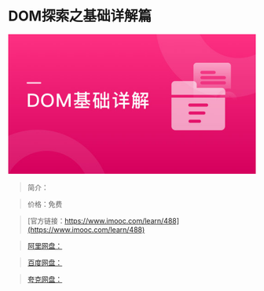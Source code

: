 # DOM探索之基础详解篇

![img](../../assets/5fe442ea0001988705400304.jpg)

> 简介：

> 价格：免费

> [官方链接：https://www.imooc.com/learn/488](https://www.imooc.com/learn/488)

> [阿里网盘：]()

> [百度网盘：]()

> [夸克网盘：]()
